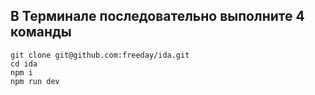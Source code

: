 ## В Терминале последовательно выполните 4 команды
```
git clone git@github.com:freeday/ida.git
cd ida
npm i
npm run dev
```
